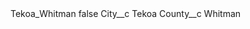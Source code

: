 <?xml version="1.0" encoding="UTF-8"?>
<CustomMetadata xmlns="http://soap.sforce.com/2006/04/metadata" xmlns:xsi="http://www.w3.org/2001/XMLSchema-instance" xmlns:xsd="http://www.w3.org/2001/XMLSchema">
    <label>Tekoa_Whitman</label>
    <protected>false</protected>
    <values>
        <field>City__c</field>
        <value xsi:type="xsd:string">Tekoa</value>
    </values>
    <values>
        <field>County__c</field>
        <value xsi:type="xsd:string">Whitman</value>
    </values>
</CustomMetadata>
